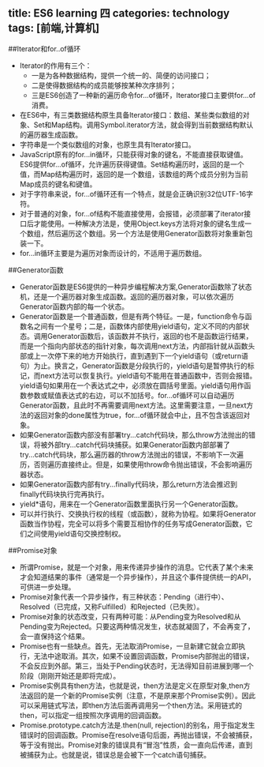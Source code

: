 title: ES6 learning 四
categories: technology 
tags: [前端,计算机]
---
##Iterator和for..of循环
* Iterator的作用有三个：
    * 一是为各种数据结构，提供一个统一的、简便的访问接口；
    * 二是使得数据结构的成员能够按某种次序排列；
    * 三是ES6创造了一种新的遍历命令for...of循环，Iterator接口主要供for...of消费。
* 在ES6中，有三类数据结构原生具备Iterator接口：数组、某些类似数组的对象、Set和Map结构。调用Symbol.iterator方法，就会得到当前数据结构默认的遍历器生成函数。
* 字符串是一个类似数组的对象，也原生具有Iterator接口。
* JavaScript原有的for...in循环，只能获得对象的键名，不能直接获取键值。ES6提供for...of循环，允许遍历获得键值。Set结构遍历时，返回的是一个值，而Map结构遍历时，返回的是一个数组，该数组的两个成员分别为当前Map成员的键名和键值。
* 对于字符串来说，for...of循环还有一个特点，就是会正确识别32位UTF-16字符。
* 对于普通的对象，for...of结构不能直接使用，会报错，必须部署了iterator接口后才能使用。一种解决方法是，使用Object.keys方法将对象的键名生成一个数组，然后遍历这个数组。另一个方法是使用Generator函数将对象重新包装一下。
* for...in循环主要是为遍历对象而设计的，不适用于遍历数组。

##Generator函数
* Generator函数是ES6提供的一种异步编程解决方案,Generator函数除了状态机，还是一个遍历器对象生成函数。返回的遍历器对象，可以依次遍历Generator函数内部的每一个状态。
* Generator函数是一个普通函数，但是有两个特征。一是，function命令与函数名之间有一个星号；二是，函数体内部使用yield语句，定义不同的内部状态。调用Generator函数后，该函数并不执行，返回的也不是函数运行结果，而是一个指向内部状态的指针对象，每次调用next方法，内部指针就从函数头部或上一次停下来的地方开始执行，直到遇到下一个yield语句（或return语句）为止。换言之，Generator函数是分段执行的，yield语句是暂停执行的标记，而next方法可以恢复执行。yield语句不能用在普通函数中，否则会报错。yield语句如果用在一个表达式之中，必须放在圆括号里面。yield语句用作函数参数或赋值表达式的右边，可以不加括号。for...of循环可以自动遍历Generator函数，且此时不再需要调用next方法。这里需要注意，一旦next方法的返回对象的done属性为true，for...of循环就会中止，且不包含该返回对象。
* 如果Generator函数内部没有部署try...catch代码块，那么throw方法抛出的错误，将被外部try...catch代码块捕获。如果Generator函数内部部署了try...catch代码块，那么遍历器的throw方法抛出的错误，不影响下一次遍历，否则遍历直接终止。但是，如果使用throw命令抛出错误，不会影响遍历器状态。
* 如果Generator函数内部有try...finally代码块，那么return方法会推迟到finally代码块执行完再执行。
* yield*语句，用来在一个Generator函数里面执行另一个Generator函数。
* 可以并行执行、交换执行权的线程（或函数），就称为协程。如果将Generator函数当作协程，完全可以将多个需要互相协作的任务写成Generator函数，它们之间使用yield语句交换控制权。

##Promise对象
* 所谓Promise，就是一个对象，用来传递异步操作的消息。它代表了某个未来才会知道结果的事件（通常是一个异步操作），并且这个事件提供统一的API，可供进一步处理。
* Promise对象代表一个异步操作，有三种状态：Pending（进行中）、Resolved（已完成，又称Fulfilled）和Rejected（已失败）。
* Promise对象的状态改变，只有两种可能：从Pending变为Resolved和从Pending变为Rejected。只要这两种情况发生，状态就凝固了，不会再变了，会一直保持这个结果。
* Promise也有一些缺点。首先，无法取消Promise，一旦新建它就会立即执行，无法中途取消。其次，如果不设置回调函数，Promise内部抛出的错误，不会反应到外部。第三，当处于Pending状态时，无法得知目前进展到哪一个阶段（刚刚开始还是即将完成）。
* Promise实例具有then方法，也就是说，then方法是定义在原型对象,then方法返回的是一个新的Promise实例（注意，不是原来那个Promise实例）。因此可以采用链式写法，即then方法后面再调用另一个then方法。采用链式的then，可以指定一组按照次序调用的回调函数。
* Promise.prototype.catch方法是.then(null, rejection)的别名，用于指定发生错误时的回调函数。Promise在resolve语句后面，再抛出错误，不会被捕获，等于没有抛出。Promise对象的错误具有“冒泡”性质，会一直向后传递，直到被捕获为止。也就是说，错误总是会被下一个catch语句捕获。